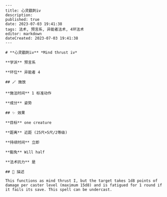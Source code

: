 
    ---
    title: 心灵戳刺iv
    description: 
    published: true
    date: 2023-07-03 19:41:38
    tags: 法术, 预言系, 异能者法术, 4环法术
    editor: markdown
    dateCreated: 2023-07-03 19:41:38
    ---

    # **心灵戳刺iv** *Mind thrust iv*

    **学派** 预言系 

    **环位** 异能者 4

    ## 🪄 施放

    **施法时间** 1 标准动作

    **成分** 姿势

    ## ✨ 效果 

    **目标** one creature 

    **距离** 近距 (25尺+5尺/2等级)  

    **持续时间** 立即 

    **豁免** Will half

    **法术抗力** 是

    ## 📖 描述

    This functions as mind thrust I, but the target takes 1d8 points of damage per caster level (maximum 15d8) and is fatigued for 1 round if it fails its save. This spell can be undercast.
    